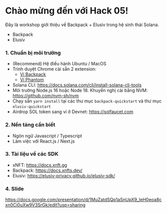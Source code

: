 # Chào mừng đến với Hack 05!

Đây là workshop giới thiệu về Backpack + Elusiv trong hệ sinh thái Solana.

- Backpack
- Elusiv

### 1. Chuẩn bị môi trường

- (Recommend) Hệ điều hành Ubuntu / MacOS
- Trình duyệt Chrome cài sẵn 2 extension:
  - [Ví Backpack](https://chrome.google.com/webstore/detail/backpack/aflkmfhebedbjioipglgcbcmnbpgliof)
  - [Ví Phantom](https://chrome.google.com/webstore/detail/phantom/bfnaelmomeimhlpmgjnjophhpkkoljpa)
- Solana CLI: https://docs.solana.com/cli/install-solana-cli-tools
- Môi trường Node.js 16 hoặc Node 18. Khuyến nghị cài bằng NVM: https://github.com/nvm-sh/nvm
- Chạy sẵn `yarn install` tại các thư mục `backpack-quickstart` và thư mục `elusiv-quickstart`
- Airdrop SOL token sang ví ở Devnet: https://solfaucet.com

### 2. Nền tảng cần biết

- Ngôn ngữ Javascript / Typescript
- Làm việc với React.js / Next.js

### 3. Tài liệu về các SDK

- xNFT: https://docs.xnft.gg
- Backpack: https://docs.xnfts.dev/ 
- Elusiv: https://elusiv-privacy.github.io/elusiv-sdk/

### 4. Slide

https://docs.google.com/presentation/d/1MuZatdSQp1aSnUpX9_IeH0eoa8cxn0Ci0uXw9V3SrGk/edit?usp=sharing
